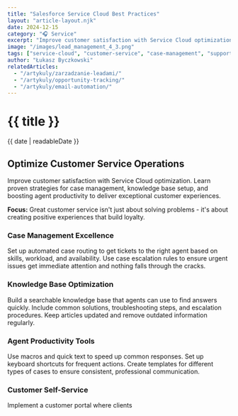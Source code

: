 ```yaml
---
title: "Salesforce Service Cloud Best Practices"
layout: "article-layout.njk"
date: 2024-12-15
category: "🎧 Service"
excerpt: "Improve customer satisfaction with Service Cloud optimization. Learn case management, knowledge base setup, and agent productivity tips."
image: "/images/lead_management_4_3.png"
tags: ["service-cloud", "customer-service", "case-management", "support"]
author: "Łukasz Byczkowski"
relatedArticles:
  - "/artykuly/zarzadzanie-leadami/"
  - "/artykuly/opportunity-tracking/"
  - "/artykuly/email-automation/"
---
```


<h1 class="post-title">{{ title }}</h1>
<p class="post-meta">{{ date | readableDate }}</p>

<h2>Optimize Customer Service Operations</h2>
<p>Improve customer satisfaction with Service Cloud optimization. Learn proven strategies for case management, knowledge base setup, and boosting agent productivity to deliver exceptional customer experiences.</p>

<div class="highlight-box">
    <p><strong>Focus:</strong> Great customer service isn't just about solving problems - it's about creating positive experiences that build loyalty.</p>
</div>

<h3>Case Management Excellence</h3>
<p>Set up automated case routing to get tickets to the right agent based on skills, workload, and availability. Use case escalation rules to ensure urgent issues get immediate attention and nothing falls through the cracks.</p>

<h3>Knowledge Base Optimization</h3>
<p>Build a searchable knowledge base that agents can use to find answers quickly. Include common solutions, troubleshooting steps, and escalation procedures. Keep articles updated and remove outdated information regularly.</p>

<h3>Agent Productivity Tools</h3>
<p>Use macros and quick text to speed up common responses. Set up keyboard shortcuts for frequent actions. Create templates for different types of cases to ensure consistent, professional communication.</p>

<h3>Customer Self-Service</h3>
<p>Implement a customer portal where clients